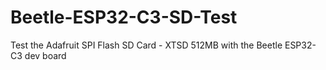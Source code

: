 # Beetle-ESP32-C3-SD-Test
 Test the Adafruit SPI Flash SD Card - XTSD 512MB with the Beetle ESP32-C3 dev board
